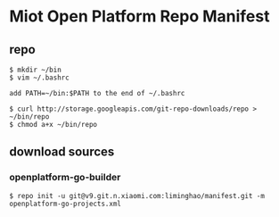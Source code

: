 # Miot Open Platform Repo Manifest

## repo

```
$ mkdir ~/bin
$ vim ~/.bashrc

add PATH=~/bin:$PATH to the end of ~/.bashrc

$ curl http://storage.googleapis.com/git-repo-downloads/repo > ~/bin/repo
$ chmod a+x ~/bin/repo
```

## download sources

### openplatform-go-builder

```
$ repo init -u git@v9.git.n.xiaomi.com:liminghao/manifest.git -m openplatform-go-projects.xml
```